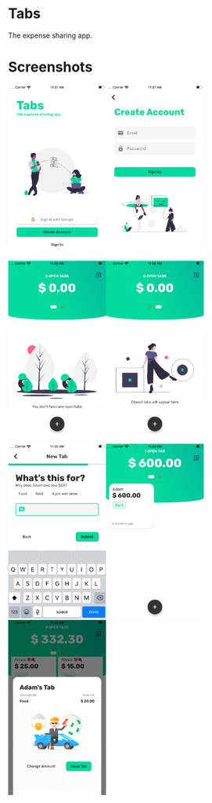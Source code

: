 # Tabs
The expense sharing app.

# Screenshots
<img src="/screenshots/s1.png" width="200"><img src="/screenshots/s2.png" width="200"><img src="/screenshots/s3.png" width="200"><img src="/screenshots/s4.png" width="200">

<img src="/screenshots/s6.png" width="200"><img src="/screenshots/s5.png" width="200"><img src="/screenshots/s7.png" width="200">
